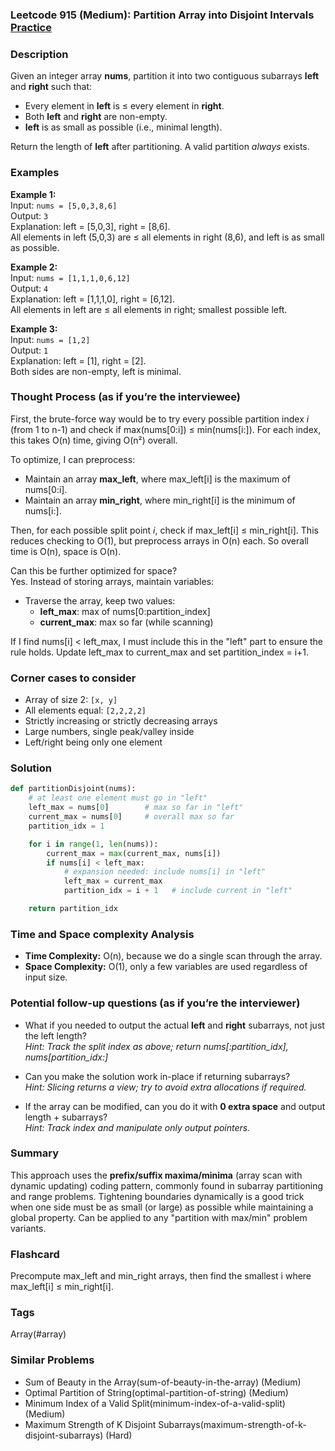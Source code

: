 ### Leetcode 915 (Medium): Partition Array into Disjoint Intervals [Practice](https://leetcode.com/problems/partition-array-into-disjoint-intervals)

### Description  
Given an integer array **nums**, partition it into two contiguous subarrays **left** and **right** such that:
- Every element in **left** is ≤ every element in **right**.
- Both **left** and **right** are non-empty.
- **left** is as small as possible (i.e., minimal length).

Return the length of **left** after partitioning.
A valid partition *always* exists.

### Examples  

**Example 1:**  
Input: `nums = [5,0,3,8,6]`  
Output: `3`  
Explanation: left = [5,0,3], right = [8,6].  
All elements in left (5,0,3) are ≤ all elements in right (8,6), and left is as small as possible.

**Example 2:**  
Input: `nums = [1,1,1,0,6,12]`  
Output: `4`  
Explanation: left = [1,1,1,0], right = [6,12].  
All elements in left are ≤ all elements in right; smallest possible left.

**Example 3:**  
Input: `nums = [1,2]`  
Output: `1`  
Explanation: left = [1], right = [2].  
Both sides are non-empty, left is minimal.

### Thought Process (as if you’re the interviewee)  
First, the brute-force way would be to try every possible partition index *i* (from 1 to n-1) and check if max(nums[0:i]) ≤ min(nums[i:]). For each index, this takes O(n) time, giving O(n²) overall.

To optimize, I can preprocess:
- Maintain an array **max_left**, where max_left[i] is the maximum of nums[0:i].
- Maintain an array **min_right**, where min_right[i] is the minimum of nums[i:].

Then, for each possible split point *i*, check if max_left[i] ≤ min_right[i]. This reduces checking to O(1), but preprocess arrays in O(n) each. So overall time is O(n), space is O(n).

Can this be further optimized for space?  
Yes. Instead of storing arrays, maintain variables:
- Traverse the array, keep two values:
  - **left_max**: max of nums[0:partition_index]
  - **current_max**: max so far (while scanning)

If I find nums[i] < left_max, I must include this in the "left" part to ensure the rule holds. Update left_max to current_max and set partition_index = i+1.

### Corner cases to consider  
- Array of size 2: `[x, y]`
- All elements equal: `[2,2,2,2]`
- Strictly increasing or strictly decreasing arrays
- Large numbers, single peak/valley inside
- Left/right being only one element

### Solution

```python
def partitionDisjoint(nums):
    # at least one element must go in "left"
    left_max = nums[0]        # max so far in "left"
    current_max = nums[0]     # overall max so far
    partition_idx = 1

    for i in range(1, len(nums)):
        current_max = max(current_max, nums[i])
        if nums[i] < left_max:
            # expansion needed: include nums[i] in "left"
            left_max = current_max
            partition_idx = i + 1   # include current in "left"

    return partition_idx
```

### Time and Space complexity Analysis  

- **Time Complexity:** O(n), because we do a single scan through the array.
- **Space Complexity:** O(1), only a few variables are used regardless of input size.

### Potential follow-up questions (as if you’re the interviewer)  

- What if you needed to output the actual **left** and **right** subarrays, not just the left length?  
  *Hint: Track the split index as above; return nums[:partition_idx], nums[partition_idx:]*

- Can you make the solution work in-place if returning subarrays?  
  *Hint: Slicing returns a view; try to avoid extra allocations if required.*

- If the array can be modified, can you do it with **0 extra space** and output length + subarrays?  
  *Hint: Track index and manipulate only output pointers.*  

### Summary
This approach uses the **prefix/suffix maxima/minima** (array scan with dynamic updating) coding pattern, commonly found in subarray partitioning and range problems. Tightening boundaries dynamically is a good trick when one side must be as small (or large) as possible while maintaining a global property. Can be applied to any "partition with max/min" problem variants.


### Flashcard
Precompute max_left and min_right arrays, then find the smallest i where max_left[i] ≤ min_right[i].

### Tags
Array(#array)

### Similar Problems
- Sum of Beauty in the Array(sum-of-beauty-in-the-array) (Medium)
- Optimal Partition of String(optimal-partition-of-string) (Medium)
- Minimum Index of a Valid Split(minimum-index-of-a-valid-split) (Medium)
- Maximum Strength of K Disjoint Subarrays(maximum-strength-of-k-disjoint-subarrays) (Hard)